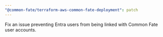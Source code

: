 ```yaml
---
"@common-fate/terraform-aws-common-fate-deployment": patch
---
```


Fix an issue preventing Entra users from being linked with Common Fate user accounts.
